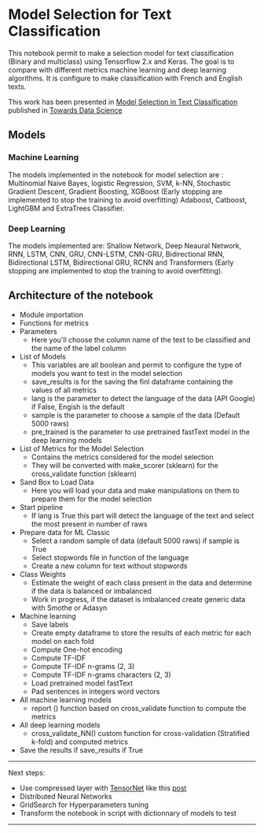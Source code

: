 # Model Selection for Text Classification

This notebook permit to make a selection model for text classification (Binary and multiclass) using Tensorflow 2.x and Keras. The goal is to compare with different metrics machine learning and deep learning algorithms. It is configure to make classification with French and English texts.

This work has been presented in [Model Selection in Text Classification](https://towardsdatascience.com/model-selection-in-text-classification-ac13eedf6146) published in [Towards Data Science](https://towardsdatascience.com/)

## Models 
### Machine Learning
The models implemented in the notebook for model selection are :
Multinomial Naive Bayes, logistic Regression, SVM, k-NN, Stochastic Gradient Descent, Gradient Boosting, XGBoost (Early stopping are implemented to stop the training to avoid overfitting) Adaboost, Catboost, LightGBM and ExtraTrees Classifier.

### Deep Learning
The models implemented are:
Shallow Network, Deep Neaural Network, RNN, LSTM, CNN, GRU, CNN-LSTM, CNN-GRU, Bidirectional RNN, Bidirectional LSTM, Bidirectional GRU, RCNN and Transformers (Early stopping are implemented to stop the training to avoid overfitting).

## Architecture of the notebook
- Module importation
- Functions for metrics
- Parameters 
	- Here you'll choose the column name of the text to be classified and the name of the label column
- List of Models
	- This variables are all boolean and permit to configure the type of models you want to test in the model selection
	- save_results is for the saving the finl dataframe containing the values of all metrics
	- lang is the parameter to detect the language of the data (API Google) if False, Engish is the default
	- sample is the parameter to choose a sample of the data (Default 5000 raws)
	- pre_trained is the parameter to use pretrained fastText model in the deep learning models
- List of Metrics for the Model Selection
	- Contains the metrics considered for the model selection
	- They will be converted with make_scorer (sklearn) for the cross_validate function (sklearn)
- Sand Box to Load Data
	- Here you will load your data and make manipulations on them to prepare them for the model selection 
- Start pipeline
	- If lang is True this part will detect the language of the text and select the most present in number of raws
- Prepare data for ML Classic
	- Select a random sample of data (default 5000 raws) if sample is True
	- Select stopwords file in function of the language 
	- Create a new column for text without stopwords
- Class Weights 
	- Estimate the weight of each class present in the data and determine if the data is balanced or imbalanced
	- Work in progress, if the dataset is imbalanced create generic data with Smothe or Adasyn
- Machine learning
	- Save labels
	- Create empty dataframe to store the results of each metric for each model on each fold
	- Compute One-hot encoding
	- Compute TF-IDF
	- Compute TF-IDF n-grams (2, 3)
	- Compute TF-IDF n-grams characters (2, 3)
	- Load pretrained model fastText
	- Pad sentences in integers word vectors 
- All machine learning models
	- report () function based on cross_validate function to compute the metrics
- All deep learning models
	- cross_validate_NN() custom function for cross-validation (Stratified k-fold) and computed metrics
- Save the results if save_results if True

--- 
Next steps:
- Use compressed layer with [TensorNet](https://github.com/google/TensorNetwork) like this [post](https://blog.tensorflow.org/2020/02/speeding-up-neural-networks-using-tensornetwork-in-keras.html) 
- Distributed Neural Networks
- GridSearch for Hyperparameters tuning
- Transform the notebook in script with dictionnary of models to test 
---
